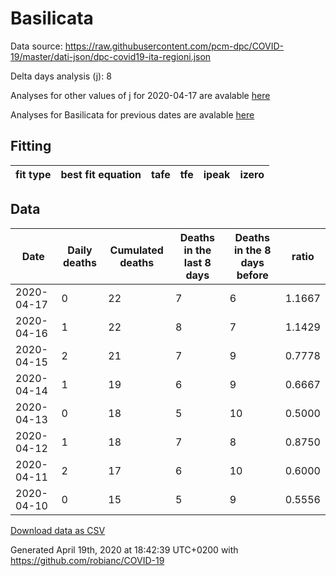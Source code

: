 # Basilicata

Data source: https://raw.githubusercontent.com/pcm-dpc/COVID-19/master/dati-json/dpc-covid19-ita-regioni.json

Delta days analysis (j): 8

Analyses for other values of j for 2020-04-17 are avalable [here](../2020-04-17/README.md)

Analyses for Basilicata for previous dates are avalable [here](../README.md)

## Fitting 
|fit type|best fit equation|tafe|tfe|ipeak|izero|
|-------|-----|--------|------|---|---|

## Data
|Date|Daily deaths|Cumulated deaths|Deaths in the last 8 days|Deaths in the 8 days before|ratio|
|----|----------|-----------|-------|--------------------|-----|
|2020-04-17|0|22|7|6|1.1667|
|2020-04-16|1|22|8|7|1.1429|
|2020-04-15|2|21|7|9|0.7778|
|2020-04-14|1|19|6|9|0.6667|
|2020-04-13|0|18|5|10|0.5000|
|2020-04-12|1|18|7|8|0.8750|
|2020-04-11|2|17|6|10|0.6000|
|2020-04-10|0|15|5|9|0.5556|

[Download data as CSV](COVID-19_basilicata_j8_2020-04-17.csv)

Generated April 19th, 2020 at 18:42:39 UTC+0200 with https://github.com/robianc/COVID-19
